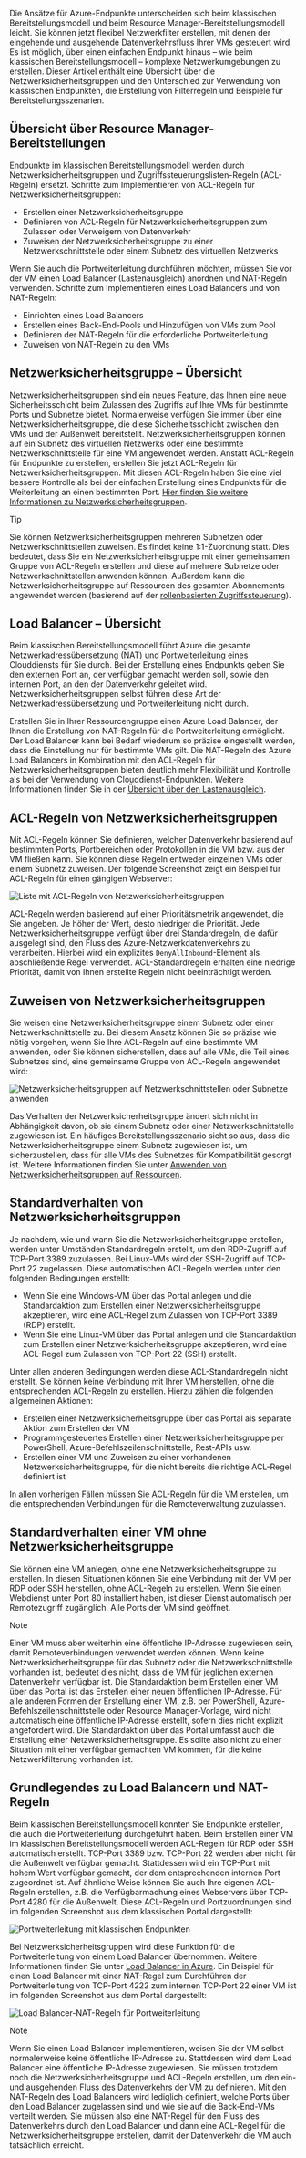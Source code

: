 Die Ansätze für Azure-Endpunkte unterscheiden sich beim klassischen Bereitstellungsmodell und beim Resource Manager-Bereitstellungsmodell leicht. Sie können jetzt flexibel Netzwerkfilter erstellen, mit denen der eingehende und ausgehende Datenverkehrsfluss Ihrer VMs gesteuert wird. Es ist möglich, über einen einfachen Endpunkt hinaus – wie beim klassischen Bereitstellungsmodell – komplexe Netzwerkumgebungen zu erstellen. Dieser Artikel enthält eine Übersicht über die Netzwerksicherheitsgruppen und den Unterschied zur Verwendung von klassischen Endpunkten, die Erstellung von Filterregeln und Beispiele für Bereitstellungsszenarien.

## Übersicht über Resource Manager-Bereitstellungen
Endpunkte im klassischen Bereitstellungsmodell werden durch Netzwerksicherheitsgruppen und Zugriffssteuerungslisten-Regeln (ACL-Regeln) ersetzt. Schritte zum Implementieren von ACL-Regeln für Netzwerksicherheitsgruppen:

* Erstellen einer Netzwerksicherheitsgruppe
* Definieren von ACL-Regeln für Netzwerksicherheitsgruppen zum Zulassen oder Verweigern von Datenverkehr
* Zuweisen der Netzwerksicherheitsgruppe zu einer Netzwerkschnittstelle oder einem Subnetz des virtuellen Netzwerks

Wenn Sie auch die Portweiterleitung durchführen möchten, müssen Sie vor der VM einen Load Balancer (Lastenausgleich) anordnen und NAT-Regeln verwenden. Schritte zum Implementieren eines Load Balancers und von NAT-Regeln:

* Einrichten eines Load Balancers
* Erstellen eines Back-End-Pools und Hinzufügen von VMs zum Pool
* Definieren der NAT-Regeln für die erforderliche Portweiterleitung
* Zuweisen von NAT-Regeln zu den VMs

## Netzwerksicherheitsgruppe – Übersicht
Netzwerksicherheitsgruppen sind ein neues Feature, das Ihnen eine neue Sicherheitsschicht beim Zulassen des Zugriffs auf Ihre VMs für bestimmte Ports und Subnetze bietet. Normalerweise verfügen Sie immer über eine Netzwerksicherheitsgruppe, die diese Sicherheitsschicht zwischen den VMs und der Außenwelt bereitstellt. Netzwerksicherheitsgruppen können auf ein Subnetz des virtuellen Netzwerks oder eine bestimmte Netzwerkschnittstelle für eine VM angewendet werden. Anstatt ACL-Regeln für Endpunkte zu erstellen, erstellen Sie jetzt ACL-Regeln für Netzwerksicherheitsgruppen. Mit diesen ACL-Regeln haben Sie eine viel bessere Kontrolle als bei der einfachen Erstellung eines Endpunkts für die Weiterleitung an einen bestimmten Port. [Hier finden Sie weitere Informationen zu Netzwerksicherheitsgruppen](../articles/virtual-network/virtual-networks-nsg.md).

> [!TIP]
> Sie können Netzwerksicherheitsgruppen mehreren Subnetzen oder Netzwerkschnittstellen zuweisen. Es findet keine 1:1-Zuordnung statt. Dies bedeutet, dass Sie ein Netzwerksicherheitsgruppe mit einer gemeinsamen Gruppe von ACL-Regeln erstellen und diese auf mehrere Subnetze oder Netzwerkschnittstellen anwenden können. Außerdem kann die Netzwerksicherheitsgruppe auf Ressourcen des gesamten Abonnements angewendet werden (basierend auf der [rollenbasierten Zugriffssteuerung](../articles/active-directory/role-based-access-control-what-is.md)).
> 
> 

## Load Balancer – Übersicht
Beim klassischen Bereitstellungsmodell führt Azure die gesamte Netzwerkadressübersetzung (NAT) und Portweiterleitung eines Clouddiensts für Sie durch. Bei der Erstellung eines Endpunkts geben Sie den externen Port an, der verfügbar gemacht werden soll, sowie den internen Port, an den der Datenverkehr geleitet wird. Netzwerksicherheitsgruppen selbst führen diese Art der Netzwerkadressübersetzung und Portweiterleitung nicht durch.

Erstellen Sie in Ihrer Ressourcengruppe einen Azure Load Balancer, der Ihnen die Erstellung von NAT-Regeln für die Portweiterleitung ermöglicht. Der Load Balancer kann bei Bedarf wiederum so präzise eingestellt werden, dass die Einstellung nur für bestimmte VMs gilt. Die NAT-Regeln des Azure Load Balancers in Kombination mit den ACL-Regeln für Netzwerksicherheitsgruppen bieten deutlich mehr Flexibilität und Kontrolle als bei der Verwendung von Clouddienst-Endpunkten. Weitere Informationen finden Sie in der [Übersicht über den Lastenausgleich](../articles/load-balancer/load-balancer-overview.md).

## ACL-Regeln von Netzwerksicherheitsgruppen
Mit ACL-Regeln können Sie definieren, welcher Datenverkehr basierend auf bestimmten Ports, Portbereichen oder Protokollen in die VM bzw. aus der VM fließen kann. Sie können diese Regeln entweder einzelnen VMs oder einem Subnetz zuweisen. Der folgende Screenshot zeigt ein Beispiel für ACL-Regeln für einen gängigen Webserver:

![Liste mit ACL-Regeln von Netzwerksicherheitsgruppen](./media/virtual-machines-common-endpoints-in-resource-manager/example-acl-rules.png)

ACL-Regeln werden basierend auf einer Prioritätsmetrik angewendet, die Sie angeben. Je höher der Wert, desto niedriger die Priorität. Jede Netzwerksicherheitsgruppe verfügt über drei Standardregeln, die dafür ausgelegt sind, den Fluss des Azure-Netzwerkdatenverkehrs zu verarbeiten. Hierbei wird ein explizites `DenyAllInbound`-Element als abschließende Regel verwendet. ACL-Standardregeln erhalten eine niedrige Priorität, damit von Ihnen erstellte Regeln nicht beeinträchtigt werden.

## Zuweisen von Netzwerksicherheitsgruppen
Sie weisen eine Netzwerksicherheitsgruppe einem Subnetz oder einer Netzwerkschnittstelle zu. Bei diesem Ansatz können Sie so präzise wie nötig vorgehen, wenn Sie Ihre ACL-Regeln auf eine bestimmte VM anwenden, oder Sie können sicherstellen, dass auf alle VMs, die Teil eines Subnetzes sind, eine gemeinsame Gruppe von ACL-Regeln angewendet wird:

![Netzwerksicherheitsgruppen auf Netzwerkschnittstellen oder Subnetze anwenden](./media/virtual-machines-common-endpoints-in-resource-manager/apply-nsg-to-resources.png)

Das Verhalten der Netzwerksicherheitsgruppe ändert sich nicht in Abhängigkeit davon, ob sie einem Subnetz oder einer Netzwerkschnittstelle zugewiesen ist. Ein häufiges Bereitstellungsszenario sieht so aus, dass die Netzwerksicherheitsgruppe einem Subnetz zugewiesen ist, um sicherzustellen, dass für alle VMs des Subnetzes für Kompatibilität gesorgt ist. Weitere Informationen finden Sie unter [Anwenden von Netzwerksicherheitsgruppen auf Ressourcen](../articles/virtual-network/virtual-networks-nsg.md#associating-nsgs).

## Standardverhalten von Netzwerksicherheitsgruppen
Je nachdem, wie und wann Sie die Netzwerksicherheitsgruppe erstellen, werden unter Umständen Standardregeln erstellt, um den RDP-Zugriff auf TCP-Port 3389 zuzulassen. Bei Linux-VMs wird der SSH-Zugriff auf TCP-Port 22 zugelassen. Diese automatischen ACL-Regeln werden unter den folgenden Bedingungen erstellt:

* Wenn Sie eine Windows-VM über das Portal anlegen und die Standardaktion zum Erstellen einer Netzwerksicherheitsgruppe akzeptieren, wird eine ACL-Regel zum Zulassen von TCP-Port 3389 (RDP) erstellt.
* Wenn Sie eine Linux-VM über das Portal anlegen und die Standardaktion zum Erstellen einer Netzwerksicherheitsgruppe akzeptieren, wird eine ACL-Regel zum Zulassen von TCP-Port 22 (SSH) erstellt.

Unter allen anderen Bedingungen werden diese ACL-Standardregeln nicht erstellt. Sie können keine Verbindung mit Ihrer VM herstellen, ohne die entsprechenden ACL-Regeln zu erstellen. Hierzu zählen die folgenden allgemeinen Aktionen:

* Erstellen einer Netzwerksicherheitsgruppe über das Portal als separate Aktion zum Erstellen der VM
* Programmgesteuertes Erstellen einer Netzwerksicherheitsgruppe per PowerShell, Azure-Befehlszeilenschnittstelle, Rest-APIs usw.
* Erstellen einer VM und Zuweisen zu einer vorhandenen Netzwerksicherheitsgruppe, für die nicht bereits die richtige ACL-Regel definiert ist

In allen vorherigen Fällen müssen Sie ACL-Regeln für die VM erstellen, um die entsprechenden Verbindungen für die Remoteverwaltung zuzulassen.

## Standardverhalten einer VM ohne Netzwerksicherheitsgruppe
Sie können eine VM anlegen, ohne eine Netzwerksicherheitsgruppe zu erstellen. In diesen Situationen können Sie eine Verbindung mit der VM per RDP oder SSH herstellen, ohne ACL-Regeln zu erstellen. Wenn Sie einen Webdienst unter Port 80 installiert haben, ist dieser Dienst automatisch per Remotezugriff zugänglich. Alle Ports der VM sind geöffnet.

> [!NOTE]
> Einer VM muss aber weiterhin eine öffentliche IP-Adresse zugewiesen sein, damit Remoteverbindungen verwendet werden können. Wenn keine Netzwerksicherheitsgruppe für das Subnetz oder die Netzwerkschnittstelle vorhanden ist, bedeutet dies nicht, dass die VM für jeglichen externen Datenverkehr verfügbar ist. Die Standardaktion beim Erstellen einer VM über das Portal ist das Erstellen einer neuen öffentlichen IP-Adresse. Für alle anderen Formen der Erstellung einer VM, z.B. per PowerShell, Azure-Befehlszeilenschnittstelle oder Resource Manager-Vorlage, wird nicht automatisch eine öffentliche IP-Adresse erstellt, sofern dies nicht explizit angefordert wird. Die Standardaktion über das Portal umfasst auch die Erstellung einer Netzwerksicherheitsgruppe. Es sollte also nicht zu einer Situation mit einer verfügbar gemachten VM kommen, für die keine Netzwerkfilterung vorhanden ist.
> 
> 

## Grundlegendes zu Load Balancern und NAT-Regeln
Beim klassischen Bereitstellungsmodell konnten Sie Endpunkte erstellen, die auch die Portweiterleitung durchgeführt haben. Beim Erstellen einer VM im klassischen Bereitstellungsmodell werden ACL-Regeln für RDP oder SSH automatisch erstellt. TCP-Port 3389 bzw. TCP-Port 22 werden aber nicht für die Außenwelt verfügbar gemacht. Stattdessen wird ein TCP-Port mit hohem Wert verfügbar gemacht, der dem entsprechenden internen Port zugeordnet ist. Auf ähnliche Weise können Sie auch Ihre eigenen ACL-Regeln erstellen, z.B. die Verfügbarmachung eines Webservers über TCP-Port 4280 für die Außenwelt. Diese ACL-Regeln und Portzuordnungen sind im folgenden Screenshot aus dem klassischen Portal dargestellt:

![Portweiterleitung mit klassischen Endpunkten](./media/virtual-machines-common-endpoints-in-resource-manager/classic-endpoints-port-forwarding.png)

Bei Netzwerksicherheitsgruppen wird diese Funktion für die Portweiterleitung von einem Load Balancer übernommen. Weitere Informationen finden Sie unter [Load Balancer in Azure](../articles/load-balancer/load-balancer-overview.md). Ein Beispiel für einen Load Balancer mit einer NAT-Regel zum Durchführen der Portweiterleitung von TCP-Port 4222 zum internen TCP-Port 22 einer VM ist im folgenden Screenshot aus dem Portal dargestellt:

![Load Balancer-NAT-Regeln für Portweiterleitung](./media/virtual-machines-common-endpoints-in-resource-manager/load-balancer-nat-rules.png)

> [!NOTE]
> Wenn Sie einen Load Balancer implementieren, weisen Sie der VM selbst normalerweise keine öffentliche IP-Adresse zu. Stattdessen wird dem Load Balancer eine öffentliche IP-Adresse zugewiesen. Sie müssen trotzdem noch die Netzwerksicherheitsgruppe und ACL-Regeln erstellen, um den ein- und ausgehenden Fluss des Datenverkehrs der VM zu definieren. Mit den NAT-Regeln des Load Balancers wird lediglich definiert, welche Ports über den Load Balancer zugelassen sind und wie sie auf die Back-End-VMs verteilt werden. Sie müssen also eine NAT-Regel für den Fluss des Datenverkehrs durch den Load Balancer und dann eine ACL-Regel für die Netzwerksicherheitsgruppe erstellen, damit der Datenverkehr die VM auch tatsächlich erreicht.
> 
> 

<!---HONumber=AcomDC_0810_2016-->